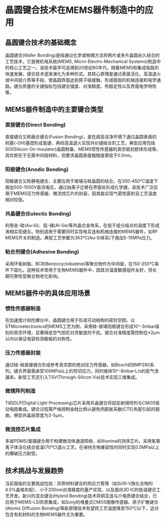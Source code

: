 # 晶圆键合技术在MEMS器件制造中的应用

## 晶圆键合技术的基础概念

晶圆键合(Wafer Bonding)是指通过化学或物理方法将两片或多片晶圆永久结合的工艺技术，它是微机电系统(MEMS, Micro-Electro-Mechanical Systems)制造中的核心工艺之一。该技术最早可追溯到20世纪60年代，随着MEMS和集成电路的快速发展，键合技术逐渐演化为多种形式。其核心原理是通过表面活化、高温退火或中间层介质等手段，使晶圆界面达到原子级接触，形成稳固的机械连接和电学通路。键合质量的关键指标包括键合强度、对准精度、热稳定性以及界面电学特性等。

## MEMS器件制造中的主要键合类型

### 直接键合(Direct Bonding)
直接键合又称融合键合(Fusion Bonding)，是在超高洁净环境下通过晶圆表面的羟基(-OH)基团形成氢键，再经高温退火实现共价键结合的工艺。典型应用包括SOI(Silicon-On-Insulator)晶圆制备、MEMS惯性传感器的真空密封腔体形成等。其优势在于无需中间层材料，但要求晶圆表面粗糙度需低于0.5nm。

### 阳极键合(Anodic Bonding)
阳极键合又称静电键合，主要应用于玻璃与硅晶圆的结合。在350-450℃温度下施加500-1000V直流电压，通过钠离子迁移在界面处形成化学键。该技术广泛应用于MEMS压力传感器、微流控芯片的封装，因其能实现气密性密封且工艺温度相对较低。

### 共晶键合(Eutectic Bonding)
利用金-硅(Au-Si)、铝-锗(Al-Ge)等共晶合金体系，在低于组分熔点的温度下形成液相实现键合。特别适用于需要同时实现电互连和机械连接的MEMS器件，如RF MEMS开关的制造。典型工艺参数为363℃(Au-Si体系)下施加5-15MPa压力。

### 粘合剂键合(Adhesive Bonding)
采用环氧树脂、BCB(Benzocyclobutene)等聚合物作为中间层，在150-250℃条件下固化。这种技术常用于生物MEMS器件中，因其对温度敏感组件友好，但长期可靠性受聚合物老化影响。

## MEMS器件中的具体应用场景

### 惯性传感器制造
在加速度计和陀螺仪中，晶圆键合用于形成可动结构的密封空腔。以STMicroelectronics的MEMS工艺为例，采用硅-玻璃阳极键合形成10^-3mbar级别的真空环境，显著降低空气阻尼对灵敏度的干扰。键合对准精度需控制在±2μm以内以保证电容检测极板的对称性。

### 压力传感器封装
通过硅-硅直接键合形成参考真空腔的绝对压力传感器，如Bosch的BMP280系列。键合界面需承受100MPa以上的剪切应力，同时维持10^-8mbar·L/s的氦气泄漏率。新型工艺还引入TSV(Through-Silicon Via)技术实现三维集成。

### 微镜阵列制造
TI的DLP(Digital Light Processing)芯片采用共晶键合将铝反射镜阵列与CMOS驱动电路集成。键合过程需严格控制金硅比例以避免热膨胀系数(CTE)失配引起的翘曲，典型共晶层厚度为3-5μm。

### 微流控芯片集成
多层PDMS/玻璃键合用于构建微流体通道网络，如Illumina的测序芯片。采用氧等离子体活化结合低温(70℃)退火工艺，在保持生物兼容性的同时实现0.5MPa以上的爆破压力耐受。

## 技术挑战与发展趋势

当前面临的主要挑战包括：异质材料键合的热应力管理（如Si/III-V族化合物的4.5%晶格失配）、小于200nm对准精度的量产实现、以及面向3D IC的低温键合工艺开发。新兴的混合键合(Hybrid Bonding)技术将铜互连与介电质键合结合，已应用于MEMS-LSI异质集成，如Sony的堆叠式CMOS图像传感器。原子扩散键合(Atomic Diffusion Bonding)等新原理技术有望将工艺温度降至150℃以下，这对包含有机材料的生物MEMS器件尤为重要。